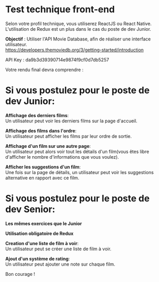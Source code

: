 # Test technique front-end

Selon votre profil technique, vous utiliserez ReactJS ou React Native.  
L'utilisation de Redux est un plus dans le cas du poste de dev Junior.

__Objectif__ : Utiliser l'API Movie Database, afin de réaliser une interface utilisateur.  
https://developers.themoviedb.org/3/getting-started/introduction

API Key : da9b3d39390714e9874f9cf0d7db5257

Votre rendu final devra comprendre :

# Si vous postulez pour le poste de dev Junior:

__Affichage des derniers films__:<br/>
Un utilisateur peut voir les derniers films sur la page d'accueil.

__Affichage des films dans l'ordre__:<br/>
Un utilisateur peut afficher les films par leur ordre de sortie. 

__Affichage d'un film sur une autre page__:<br/>
Un utilisateur peut alors voir tout les détails d'un film(vous êtes libre d'afficher le nombre d'informations que vous voulez).

__Afficher les suggestions d'un film__:<br/>
Une fois sur la page de détails, un utilisateur peut voir les suggestions alternative en rapport avec ce film.


# Si vous postulez pour le poste de dev Senior: 

__Les mêmes exercices que le Junior__

__Utilisation obligatoire de Redux__

__Creation d'une liste de film à voir__:<br/>
Un utilisateur peut se créer une liste de film à voir. 

__Ajout d'un système de rating__:<br/>
Un utilisateur peut ajouter une note sur chaque film.

Bon courage ! 
